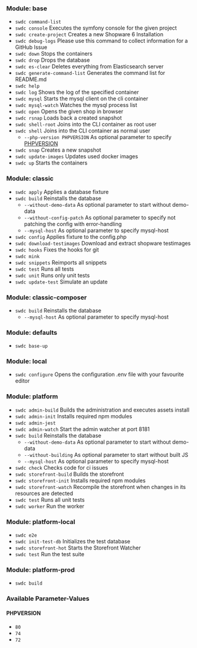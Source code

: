 ### Module: base

* `swdc command-list`
* `swdc console`                   Executes the symfony console for the given project
* `swdc create-project`            Creates a new Shopware 6 Installation
* `swdc debug-logs`                Please use this command to collect information for a GitHub Issue
* `swdc down`                      Stops the containers
* `swdc drop`                      Drops the database
* `swdc es-clear`                  Deletes everything from Elasticsearch server
* `swdc generate-command-list`     Generates the command list for README.md
* `swdc help`
* `swdc log`                       Shows the log of the specified container
* `swdc mysql`                     Starts the mysql client on the cli container
* `swdc mysql-watch`               Watches the mysql process list
* `swdc open`                      Opens the given shop in browser
* `swdc rsnap`                     Loads back a created snapshot
* `swdc shell-root`                Joins into the CLI container as root user
* `swdc shell`                     Joins into the CLI container as normal user
  * `--php-version PHPVERSION`     As optional parameter to specify [PHPVERSION](#phpversion)
* `swdc snap`                      Creates a new snapshot
* `swdc update-images`             Updates used docker images
* `swdc up`                        Starts the containers

### Module: classic

* `swdc apply`                     Applies a database fixture
* `swdc build`                     Reinstalls the database
  * `--without-demo-data`          As optional parameter to start without demo-data
  * `--without-config-patch`       As optional parameter to specify not patching the config with error-handling
  * `--mysql-host`                 As optional parameter to specify mysql-host
* `swdc config`                    Applies fixture to the config.php
* `swdc download-testimages`       Download and extract shopware testimages
* `swdc hooks`                     Fixes the hooks for git
* `swdc mink`
* `swdc snippets`                  Reimports all snippets
* `swdc test`                      Runs all tests
* `swdc unit`                      Runs only unit tests
* `swdc update-test`               Simulate an update

### Module: classic-composer

* `swdc build`                     Reinstalls the database
  * `--mysql-host`                 As optional parameter to specify mysql-host

### Module: defaults

* `swdc base-up`

### Module: local

* `swdc configure`                 Opens the configuration .env file with your favourite editor

### Module: platform

* `swdc admin-build`               Builds the administration and executes assets install
* `swdc admin-init`                Installs required npm modules
* `swdc admin-jest`
* `swdc admin-watch`               Start the admin watcher at port 8181
* `swdc build`                     Reinstalls the database
  * `--without-demo-data`          As optional parameter to start without demo-data
  * `--without-building`           As optional parameter to start without built JS
  * `--mysql-host`                 As optional parameter to specify mysql-host
* `swdc check`                     Checks code for ci issues
* `swdc storefront-build`          Builds the storefront
* `swdc storefront-init`           Installs required npm modules
* `swdc storefront-watch`          Recompile the storefront when changes in its resources are detected
* `swdc test`                      Runs all unit tests
* `swdc worker`                    Run the worker

### Module: platform-local

* `swdc e2e`
* `swdc init-test-db`              Initializes the test database
* `swdc storefront-hot`            Starts the Storefront Watcher
* `swdc test`                      Run the test suite

### Module: platform-prod

* `swdc build`

### Available Parameter-Values

#### PHPVERSION
* `80`
* `74`
* `72`
